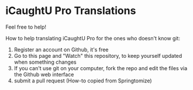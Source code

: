 iCaughtU Pro Translations
=========================

Feel free to help!

How to help translating iCaughtU Pro for the ones who doesn't know git:
1) Register an account on Github, it's free
2) Go to this page and "Watch" this repository, to keep yourself updated when something changes
3) If you can't use git on your computer, fork the repo and edit the files via the Github web interface
4) submit a pull request
(How-to copied from Springtomize)
